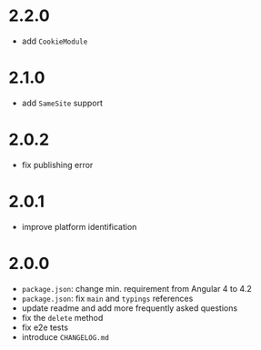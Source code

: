 # 2.2.0
- add `CookieModule`

# 2.1.0
- add `SameSite` support

# 2.0.2
- fix publishing error

# 2.0.1
- improve platform identification

# 2.0.0
- `package.json`: change min. requirement from Angular 4 to 4.2
- `package.json`: fix `main` and `typings` references
- update readme and add more frequently asked questions
- fix the `delete` method
- fix e2e tests
- introduce `CHANGELOG.md`
